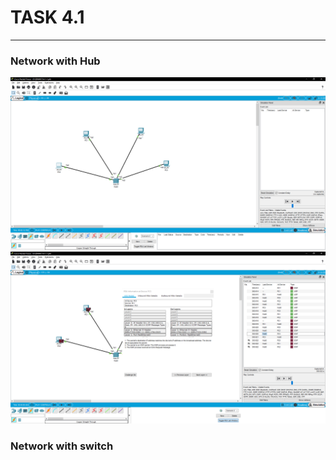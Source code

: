 # TASK 4.1 #
------
### Network with Hub ###
![Hub1](images/4-1-1.png)
![Hub2](images/4-1-2.png)
### Network with switch ###

